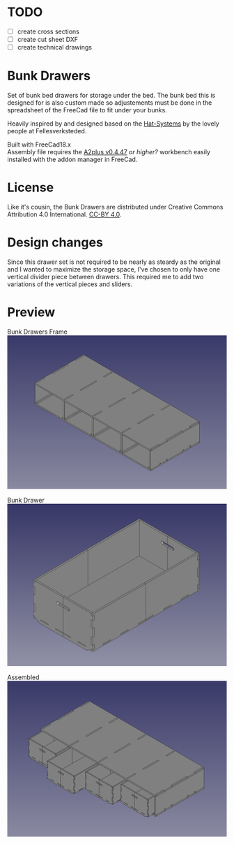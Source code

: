 # TODO
- [ ] create cross sections
- [ ] create cut sheet DXF
- [ ] create technical drawings

# Bunk Drawers
Set of bunk bed drawers for storage under the bed. The bunk bed this is designed for is also custom made so adjustements must be done in the spreadsheet of the FreeCad file to fit under your bunks.

Heavily inspired by and designed based on the [Hat-Systems](https://github.com/fellesverkstedet/hat-systems) by the lovely people at Fellesverksteded. 

Built with FreeCad18.x  
Assembly file requires the [A2plus v0.4.47](https://github.com/kbwbe/A2plus) _or higher?_ workbench easily installed with the addon manager in FreeCad.

# License
Like it's cousin, the Bunk Drawers are distributed under Creative Commons Attribution 4.0 International. [CC-BY 4.0](http://creativecommons.org/licenses/by/4.0/).

# Design changes
Since this drawer set is not required to be nearly as steardy as the original and I wanted to maximize the storage space, I've chosen to only have one vertical divider piece between drawers. This required me to add two variations of the vertical pieces and sliders.

# Preview
Bunk Drawers Frame
![Bunk Drawers Frame](exports/bunk_drawers_frame.png)

Bunk Drawer
![Bunk Drawer](exports/bunk_drawer.png)

Assembled
![Bunk Drawers Frame](exports/bunk_drawers_assembled.png)
